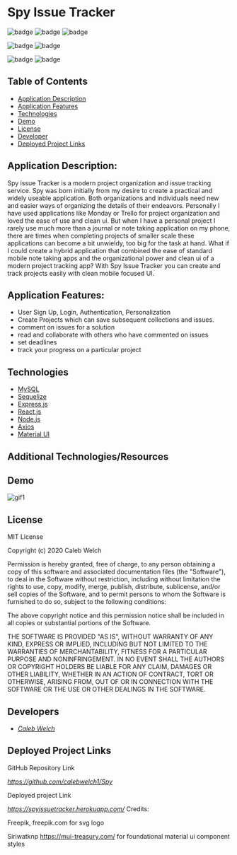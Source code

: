 # Spy Issue Tracker

![badge](https://img.shields.io/badge/React-.js-61dbfb?style=flat-square&logo=react) ![badge](https://img.shields.io/badge/Node-.js-339933?style=flat-square&logo=node.js) ![badge](https://img.shields.io/badge/My-SQL-4479A1?style=flat-square&logo=mysql)

![badge](https://img.shields.io/github/repo-size/calebwelch1/spy?style=flat-square)
![badge](https://img.shields.io/badge/License-MIT-green?style=flat-squares)

![badge](https://img.shields.io/github/stars/calebwelch1/spy?style=social) ![badge](https://img.shields.io/github/forks/calebwelch1/spy?style=social)

## Table of Contents

- [Application Description](#project-description)
- [Application Features](#project-features)
- [Technologies](#technologies)
- [Demo](#demo)
- [License](#license)
- [Developer](#developer)
- [Deployed Project Links](#deployed-project-links)

## Application Description:

Spy issue Tracker is a modern project organization and issue tracking service. Spy was born initially from my desire to create a practical and widely useable application. Both organizations and individuals need new and easier ways of organizing the details of their endeavors. Personally I have used applications like Monday or Trello for project organization and loved the ease of use and clean ui. But when I have a personal project I rarely use much more than a journal or note taking application on my phone, there are times when completing projects of smaller scale these applications can become a bit unwieldy, too big for the task at hand. What if I could create a hybrid application that combined the ease of standard mobile note taking apps and the organizational power and clean ui of a modern project tracking app? With
Spy Issue Tracker you can create and track projects easily with clean mobile focused UI.

## Application Features:

- User Sign Up, Login, Authentication, Personalization
- Create Projects which can save subsequent collections and issues.
- comment on issues for a solution
- read and collaborate with others who have commented on issues
- set deadlines
- track your progress on a particular project

## Technologies

- [MySQL](https://dev.mysql.com/doc/)
- [Sequelize](https://sequelize.org/v5/)
- [Express.js](https://expressjs.com/)
- [React.js](https://reactjs.org/)
- [Node.js](https://nodejs.org/en/)
- [Axios](https://www.npmjs.com/package/axios)
- [Material UI](https://material-ui.com/)

## Additional Technologies/Resources

## Demo

![gif1](https://media.giphy.com/media/VDAuv7bMueJSBo4rMc/giphy.gif)

## License

MIT License

Copyright (c) 2020 Caleb Welch

Permission is hereby granted, free of charge, to any person obtaining a copy
of this software and associated documentation files (the "Software"), to deal
in the Software without restriction, including without limitation the rights
to use, copy, modify, merge, publish, distribute, sublicense, and/or sell
copies of the Software, and to permit persons to whom the Software is
furnished to do so, subject to the following conditions:

The above copyright notice and this permission notice shall be included in all
copies or substantial portions of the Software.

THE SOFTWARE IS PROVIDED "AS IS", WITHOUT WARRANTY OF ANY KIND, EXPRESS OR
IMPLIED, INCLUDING BUT NOT LIMITED TO THE WARRANTIES OF MERCHANTABILITY,
FITNESS FOR A PARTICULAR PURPOSE AND NONINFRINGEMENT. IN NO EVENT SHALL THE
AUTHORS OR COPYRIGHT HOLDERS BE LIABLE FOR ANY CLAIM, DAMAGES OR OTHER
LIABILITY, WHETHER IN AN ACTION OF CONTRACT, TORT OR OTHERWISE, ARISING FROM,
OUT OF OR IN CONNECTION WITH THE SOFTWARE OR THE USE OR OTHER DEALINGS IN THE
SOFTWARE.

## Developers

- [_Caleb Welch_](https://github.com/calebwelch1)

## Deployed Project Links

GitHub Repository Link

*https://github.com/calebwelch1/Spy*

Deployed project Link

*https://spyissuetracker.herokuapp.com/*
Credits:

Freepik, freepik.com for svg logo

Siriwatknp https://mui-treasury.com/ for foundational material ui component styles
